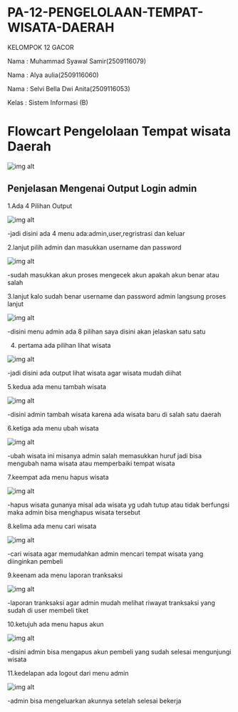 # PA-12-PENGELOLAAN-TEMPAT-WISATA-DAERAH
 KELOMPOK 12 GACOR
 
 Nama  : Muhammad Syawal Samir(2509116079)
 
 Nama  : Alya aulia(2509116060)
 
 Nama  : Selvi Bella Dwi Anita(2509116053)
 
 Kelas : Sistem Informasi (B)

 # Flowcart Pengelolaan Tempat wisata Daerah

 ![img alt](https://github.com/syawal619/PA-12-PENGELOLAAN-TEMPAT-WISATA-DAERAH/blob/d953b9fab1b1e16b9929db9246f4460ee3792ee6/Flowcart%20PA.png)

 ## Penjelasan Mengenai Output Login admin

1.Ada 4 Pilihan Output 

![img alt](https://github.com/syawal619/PA-12-PENGELOLAAN-TEMPAT-WISATA-DAERAH/blob/2b582bf113f51b8d505a5249c99c7cba839913a9/Output%20Pilihan.png)

-jadi disini ada 4 menu ada:admin,user,regristrasi dan keluar

2.lanjut pilih admin dan masukkan username dan password

![img alt](https://github.com/syawal619/PA-12-PENGELOLAAN-TEMPAT-WISATA-DAERAH/blob/3549ff6bdb2a1c318d3ee5cff6e7728e57a5bd12/login%20admin.png)

-sudah masukkan akun proses mengecek akun apakah akun benar atau salah

3.lanjut kalo sudah benar username dan password admin langsung proses lanjut

![img alt](https://github.com/syawal619/PA-12-PENGELOLAAN-TEMPAT-WISATA-DAERAH/blob/3549ff6bdb2a1c318d3ee5cff6e7728e57a5bd12/menu%20admin.png)

-disini menu admin ada 8 pilihan saya disini akan jelaskan satu satu

4. pertama ada pilihan lihat wisata

![img alt](https://github.com/syawal619/PA-12-PENGELOLAAN-TEMPAT-WISATA-DAERAH/blob/3549ff6bdb2a1c318d3ee5cff6e7728e57a5bd12/lihat%20wisata.png)

-jadi disini ada output lihat wisata agar wisata mudah diihat

5.kedua ada menu tambah wisata 

![img alt](https://github.com/syawal619/PA-12-PENGELOLAAN-TEMPAT-WISATA-DAERAH/blob/f8c695c3b7fad5aeeba579d2b2e62690c93477d8/tambah%20wisata.png)

-disini admin tambah wisata karena ada wisata baru di salah satu daerah

6.ketiga ada menu  ubah wisata

![img alt](https://github.com/syawal619/PA-12-PENGELOLAAN-TEMPAT-WISATA-DAERAH/blob/f8c695c3b7fad5aeeba579d2b2e62690c93477d8/ubah%20%20wisata.png)

-ubah wisata ini misanya admin salah memasukkan huruf jadi bisa mengubah nama wisata atau memperbaiki tempat wisata

7.keempat ada menu hapus wisata

![img alt](https://github.com/syawal619/PA-12-PENGELOLAAN-TEMPAT-WISATA-DAERAH/blob/f8c695c3b7fad5aeeba579d2b2e62690c93477d8/hapus%20gunung'.png)

-hapus wisata gunanya misal ada wisata yg udah tutup atau tidak berfungsi maka admin bisa menghapus wisata tersebut

8.kelima ada menu cari wisata

![img alt](https://github.com/syawal619/PA-12-PENGELOLAAN-TEMPAT-WISATA-DAERAH/blob/f8c695c3b7fad5aeeba579d2b2e62690c93477d8/cari%20wisata.png)

-cari wisata agar memudahkan admin mencari tempat wisata yang diinginkan pembeli

9.keenam ada menu laporan tranksaksi

![img alt](https://github.com/syawal619/PA-12-PENGELOLAAN-TEMPAT-WISATA-DAERAH/blob/f8c695c3b7fad5aeeba579d2b2e62690c93477d8/laporan%20tranksaksi.png)

-laporan tranksaksi agar admin mudah melihat riwayat tranksaksi yang sudah di user membeli tiket

10.ketujuh ada menu hapus akun

![img alt](https://github.com/syawal619/PA-12-PENGELOLAAN-TEMPAT-WISATA-DAERAH/blob/f8c695c3b7fad5aeeba579d2b2e62690c93477d8/hapus%20akun.png)

-disini admin bisa mengapus akun pembeli yang  sudah selesai mengunjungi wisata

11.kedelapan ada logout dari menu admin

![img alt](https://github.com/syawal619/PA-12-PENGELOLAAN-TEMPAT-WISATA-DAERAH/blob/f8c695c3b7fad5aeeba579d2b2e62690c93477d8/logout.png)

-admin bisa mengeluarkan akunnya setelah selesai bekerja 








 


